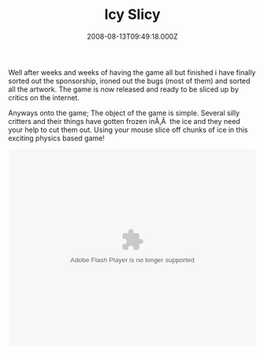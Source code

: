 ﻿---
coverImage: /posts/icy-slicy/cover.jpg
date: '2008-08-13T09:49:18.000Z'
tags: []
title: Icy Slicy
oldUrl: /actionscript/icy-slicy
---

Well after weeks and weeks of having the game all but finished i have finally sorted out the sponsorship, ironed out the bugs (most of them) and sorted all the artwork. The game is now released and ready to be sliced up by critics on the internet.

<!-- more -->

Anyways onto the game; The object of the game is simple. Several silly critters and their things have gotten frozen inÃ‚Â  the ice and they need your help to cut them out. Using your mouse slice off chunks of ice in this exciting physics based game!

<p style="text-align: center;"><object width="500" height="400" data="https://www.mikecann.blog/projects/icyslicy/IcySlicy.swf" type="application/x-shockwave-flash"><param name="quality" value="high" /><param name="name" value="IcySlicy" /><param name="src" value="https://www.mikecann.blog/projects/icyslicy/IcySlicy.swf" /><param name="bgcolor" value="#ffffff" /></object>

